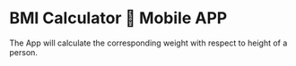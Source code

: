 
# BMI Calculator 💪 Mobile APP

The App will calculate the corresponding weight with respect to height of a person.


